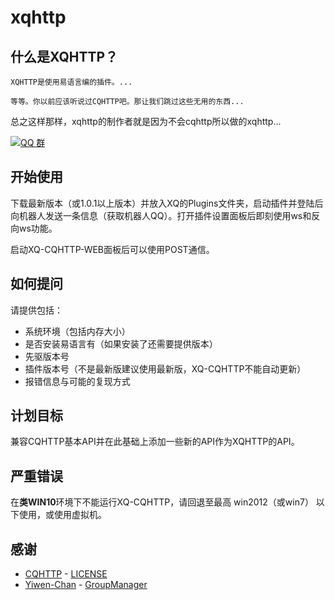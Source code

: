 # xqhttp

## 什么是XQHTTP？
  
    XQHTTP是使用易语言编的插件。...
    
    等等。你以前应该听说过CQHTTP吧。那让我们跳过这些无用的东西...
    
  总之这样那样，xqhttp的制作者就是因为不会cqhttp所以做的xqhttp...

[![QQ 群](https://img.shields.io/badge/qq%E7%BE%A4-168840901-green.svg)](https://jq.qq.com/?_wv=1027&k=kFvBgHIJ)

## 开始使用

下载最新版本（或1.0.1以上版本）并放入XQ的Plugins文件夹，启动插件并登陆后向机器人发送一条信息（获取机器人QQ）。打开插件设置面板后即刻使用ws和反向ws功能。

启动XQ-CQHTTP-WEB面板后可以使用POST通信。

## 如何提问

请提供包括：
- 系统环境（包括内存大小）
- 是否安装易语言有（如果安装了还需要提供版本）
- 先驱版本号
- 插件版本号（不是最新版建议使用最新版，XQ-CQHTTP不能自动更新）
- 报错信息与可能的复现方式

## 计划目标

兼容CQHTTP基本API并在此基础上添加一些新的API作为XQHTTP的API。

## 严重错误

在**类WIN10**环境下不能运行XQ-CQHTTP，请回退至最高 win2012（或win7） 以下使用，或使用虚拟机。

## 感谢
- [CQHTTP](https://github.com/richardchien/coolq-http-api) -  [LICENSE](https://github.com/richardchien/coolq-http-api/blob/master/LICENSE)
- [Yiwen-Chan](https://github.com/Yiwen-Chan/) - [GroupManager](https://github.com/Yiwen-Chan/GroupManager)
